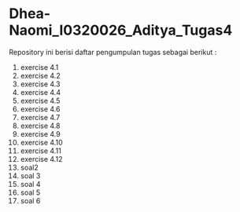 # Dhea-Naomi_I0320026_Aditya_Tugas4

Repository ini berisi daftar pengumpulan tugas sebagai berikut :
1. exercise 4.1
2. exercise 4.2
3. exercise 4.3
4. exercise 4.4
5. exercise 4.5
6. exercise 4.6
7. exercise 4.7
8. exercise 4.8
9. exercise 4.9
10. exercise 4.10
11. exercise 4.11
12. exercise 4.12
13. soal2
14. soal 3
15. soal 4
16. soal 5
17. soal 6